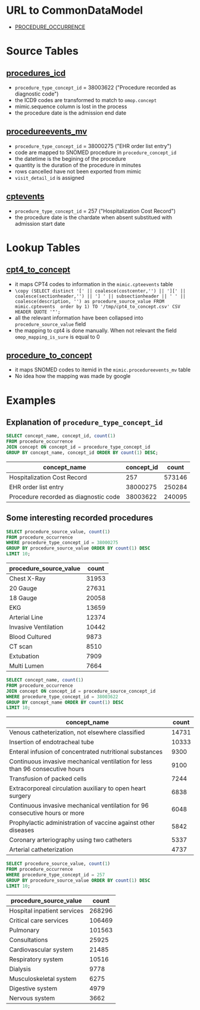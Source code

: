 # URL to CommonDataModel
- [PROCEDURE_OCCURRENCE](https://github.com/OHDSI/CommonDataModel/wiki/PROCEDURE_OCCURRENCE)

# Source Tables

## [procedures_icd](https://mimic.physionet.org/mimictables/procedures_icd/)

- `procedure_type_concept_id` = 38003622 ("Procedure recorded as diagnostic code")
- the ICD9 codes are transformed to match to `omop.concept`
- mimic.sequence column is lost in the process
- the procedure date is the admission end date

## [procedureevents_mv](https://mimic.physionet.org/mimictables/procedureevents_mv/)

- `procedure_type_concept_id` = 38000275 ("EHR order list entry")
- code are mapped to SNOMED procedure in `procedure_concept_id`
- the datetime is the begining of the procedure
- quantity is the duration of the procedure in minutes
- rows cancelled have not been exported from mimic
- `visit_detail_id` is assigned

## [cptevents](https://mimic.physionet.org/mimictables/cptevents/)

- `procedure_type_concept_id` = 257 ("Hospitalization Cost Record")
- the procedure date is the chardate when absent substitued with admission start date

# Lookup Tables

## [cpt4_to_concept](https://github.com/MIT-LCP/mimic-omop/blob/master/extras/concept/cpt4_to_concept.csv)

- it maps CPT4 codes to information in the `mimic.cpteevents` table
- `\copy (SELECT distinct '[' || coalesce(costcenter,'') || '][' || coalesce(sectionheader,'') || '] ' || subsectionheader || ' ' || coalesce(description, '') as procedure_source_value FROM mimic.cptevents  order by 1) TO '/tmp/cpt4_to_concept.csv' CSV HEADER QUOTE '"';`
- all the relevant information have been collapsed into `procedure_source_value` field
- the mapping to cpt4 is done manually. When not relevant the field `omop_mapping_is_sure` is equal to 0

## [procedure_to_concept](https://github.com/MIT-LCP/mimic-omop/blob/master/extras/concept/procedure_to_concept.csv)

- it maps SNOMED codes to itemid in the `mimic.procedureevents_mv` table
- No idea how the mapping was made by google

# Examples

## Explanation of `procedure_type_concept_id`

``` sql
SELECT concept_name, concept_id, count(1)
FROM procedure_occurrence
JOIN concept ON concept_id = procedure_type_concept_id
GROUP BY concept_name, concept_id ORDER BY count(1) DESC;
```
|             concept_name              | concept_id | count  |
|---------------------------------------|------------|--------|
| Hospitalization Cost Record           |        257 | 573146|
| EHR order list entry                  |   38000275 | 250284|
| Procedure recorded as diagnostic code |   38003622 | 240095|

## Some interesting recorded procedures

``` sql
SELECT procedure_source_value, count(1)
FROM procedure_occurrence
WHERE procedure_type_concept_id = 38000275
GROUP BY procedure_source_value ORDER BY count(1) DESC
LIMIT 10;
```
| procedure_source_value | count |
|------------------------|-------|
| Chest X-Ray            | 31953|
| 20 Gauge               | 27631|
| 18 Gauge               | 20058|
| EKG                    | 13659|
| Arterial Line          | 12374|
| Invasive Ventilation   | 10442|
| Blood Cultured         |  9873|
| CT scan                |  8510|
| Extubation             |  7909|
| Multi Lumen            |  7664|

``` sql
SELECT concept_name, count(1)
FROM procedure_occurrence
JOIN concept ON concept_id = procedure_source_concept_id
WHERE procedure_type_concept_id = 38003622
GROUP BY concept_name ORDER BY count(1) DESC
LIMIT 10;
```
|                                 concept_name                                  | count |
|-------------------------------------------------------------------------------|-------|
| Venous catheterization, not elsewhere classified                              | 14731|
| Insertion of endotracheal tube                                                | 10333|
| Enteral infusion of concentrated nutritional substances                       |  9300|
| Continuous invasive mechanical ventilation for less than 96 consecutive hours |  9100|
| Transfusion of packed cells                                                   |  7244|
| Extracorporeal circulation auxiliary to open heart surgery                    |  6838|
| Continuous invasive mechanical ventilation for 96 consecutive hours or more   |  6048|
| Prophylactic administration of vaccine against other diseases                 |  5842|
| Coronary arteriography using two catheters                                    |  5337|
| Arterial catheterization                                                      |  4737|

``` sql
SELECT procedure_source_value, count(1)
FROM procedure_occurrence
WHERE procedure_type_concept_id = 257
GROUP BY procedure_source_value ORDER BY count(1) DESC
LIMIT 10;
```
|   procedure_source_value    | count  |
|-----------------------------|--------|
| Hospital inpatient services | 268296|
| Critical care services      | 106469|
| Pulmonary                   | 101563|
| Consultations               |  25925|
| Cardiovascular system       |  21485|
| Respiratory system          |  10516|
| Dialysis                    |   9778|
| Musculoskeletal system      |   6275|
| Digestive system            |   4979|
| Nervous system              |   3662|
